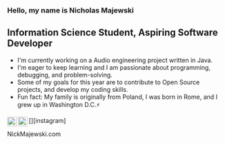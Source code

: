 ### Hello, my name is Nicholas Majewski

## Information Science Student, Aspiring Software Developer
- I'm currently working on a Audio engineering project written in Java.
- I'm eager to keep learning and I am passionate about programming, debugging, and problem-solving.
- Some of my goals for this year are to contribute to Open Source projects, and develop my coding skills.
- Fun fact: My family is originally from Poland, I was born in Rome, and I grew up in Washington D.C.⚡

[<img align="left" alt ="NMajewski | LinkedIn" width="22px" src="https://cdn.jsdelivr.net/npm/simple-icons@v3/icons/linkedin.svg" />][linkedin]
[<img align="left" alt ="NMajewski | LinkedIn" width="22px" src="https://cdn.jsdelivr.net/npm/simple-icons@v3/icons/instagram.svg" />][instagram]

[linkedin]:[https://www.linkedin.com/in/majewskimikolaj](https://www.linkedin.com/in/nickmaje/)
NickMajewski.com

